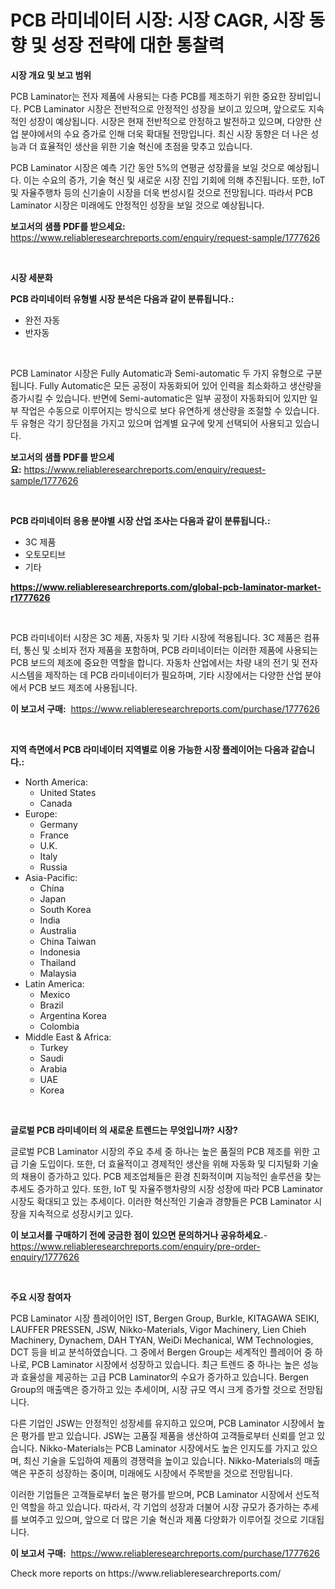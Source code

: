 <p><h1>PCB 라미네이터 시장: 시장 CAGR, 시장 동향 및 성장 전략에 대한 통찰력</h1></p><p><strong>시장 개요 및 보고 범위</strong></p>
<p><p>PCB Laminator는 전자 제품에 사용되는 다층 PCB를 제조하기 위한 중요한 장비입니다. PCB Laminator 시장은 전반적으로 안정적인 성장을 보이고 있으며, 앞으로도 지속적인 성장이 예상됩니다. 시장은 현재 전반적으로 안정하고 발전하고 있으며, 다양한 산업 분야에서의 수요 증가로 인해 더욱 확대될 전망입니다. 최신 시장 동향은 더 나은 성능과 더 효율적인 생산을 위한 기술 혁신에 초점을 맞추고 있습니다.</p><p>PCB Laminator 시장은 예측 기간 동안 5%의 연평균 성장률을 보일 것으로 예상됩니다. 이는 수요의 증가, 기술 혁신 및 새로운 시장 진입 기회에 의해 추진됩니다. 또한, IoT 및 자율주행차 등의 신기술이 시장을 더욱 번성시킬 것으로 전망됩니다. 따라서 PCB Laminator 시장은 미래에도 안정적인 성장을 보일 것으로 예상됩니다.</p></p>
<p><strong>보고서의 샘플 PDF를 받으세요:</strong> <a href="https://www.reliableresearchreports.com/enquiry/request-sample/1777626">https://www.reliableresearchreports.com/enquiry/request-sample/1777626</a></p>
<p>&nbsp;</p>
<p><strong>시장 세분화</strong></p>
<p><strong>PCB 라미네이터 유형별 시장 분석은 다음과 같이 분류됩니다.:</strong></p>
<p><ul><li>완전 자동</li><li>반자동</li></ul></p>
<p>&nbsp;</p>
<p><p>PCB Laminator 시장은 Fully Automatic과 Semi-automatic 두 가지 유형으로 구분됩니다. Fully Automatic은 모든 공정이 자동화되어 있어 인력을 최소화하고 생산량을 증가시킬 수 있습니다. 반면에 Semi-automatic은 일부 공정이 자동화되어 있지만 일부 작업은 수동으로 이루어지는 방식으로 보다 유연하게 생산량을 조절할 수 있습니다. 두 유형은 각기 장단점을 가지고 있으며 업계별 요구에 맞게 선택되어 사용되고 있습니다.</p></p>
<p><strong>보고서의 샘플 PDF를 받으세요:</strong>&nbsp;<a href="https://www.reliableresearchreports.com/enquiry/request-sample/1777626">https://www.reliableresearchreports.com/enquiry/request-sample/1777626</a></p>
<p>&nbsp;</p>
<p><strong> PCB 라미네이터 응용 분야별 시장 산업 조사는 다음과 같이 분류됩니다.:</strong></p>
<p><ul><li>3C 제품</li><li>오토모티브</li><li>기타</li></ul></p>
<p><strong><a href="https://www.reliableresearchreports.com/global-pcb-laminator-market-r1777626">https://www.reliableresearchreports.com/global-pcb-laminator-market-r1777626</a></strong></p>
<p>&nbsp;</p>
<p><p>PCB 라미네이터 시장은 3C 제품, 자동차 및 기타 시장에 적용됩니다. 3C 제품은 컴퓨터, 통신 및 소비자 전자 제품을 포함하며, PCB 라미네이터는 이러한 제품에 사용되는 PCB 보드의 제조에 중요한 역할을 합니다. 자동차 산업에서는 차량 내의 전기 및 전자 시스템을 제작하는 데 PCB 라미네이터가 필요하며, 기타 시장에서는 다양한 산업 분야에서 PCB 보드 제조에 사용됩니다.</p></p>
<p><strong>이 보고서 구매:</strong>&nbsp; <a href="https://www.reliableresearchreports.com/purchase/1777626">https://www.reliableresearchreports.com/purchase/1777626</a></p>
<p>&nbsp;</p>
<p><strong>지역 측면에서 PCB 라미네이터 지역별로 이용 가능한 시장 플레이어는 다음과 같습니다.:</strong></p>
<p><ul>
    <li>
        North America:
        <ul>
            <li>United States</li>
            <li>Canada</li>
        </ul>
    </li>
    <li>
        Europe:
        <ul>
            <li>Germany</li>
            <li>France</li>
            <li>U.K.</li>
            <li>Italy</li>
            <li>Russia</li>
        </ul>
    </li>
    <li>
        Asia-Pacific:
        <ul>
            <li>China</li>
            <li>Japan</li>
            <li>South Korea</li>
            <li>India</li>
            <li>Australia</li>
            <li>China Taiwan</li>
            <li>Indonesia</li>
            <li>Thailand</li>
            <li>Malaysia</li>
        </ul>
    </li>
    <li>
        Latin America:
        <ul>
            <li>Mexico</li>
            <li>Brazil</li>
            <li>Argentina Korea</li>
            <li>Colombia</li>
        </ul>
    </li>
    <li>
        Middle East & Africa:
        <ul>
            <li>Turkey</li>
            <li>Saudi</li>
            <li>Arabia</li>
            <li>UAE</li>
            <li>Korea</li>
        </ul>
    </li>
    </ul></p>
<p>&nbsp;</p>
<p><strong>글로벌 PCB 라미네이터 의 새로운 트렌드는 무엇입니까? 시장?</strong></p>
<p><p>글로벌 PCB Laminator 시장의 주요 추세 중 하나는 높은 품질의 PCB 제조를 위한 고급 기술 도입이다. 또한, 더 효율적이고 경제적인 생산을 위해 자동화 및 디지털화 기술의 채용이 증가하고 있다. PCB 제조업체들은 환경 친화적이며 지능적인 솔루션을 찾는 추세도 증가하고 있다. 또한, IoT 및 자율주행차량의 시장 성장에 따라 PCB Laminator 시장도 확대되고 있는 추세이다. 이러한 혁신적인 기술과 경향들은 PCB Laminator 시장을 지속적으로 성장시키고 있다.</p></p>
<p><strong>이 보고서를 구매하기 전에 궁금한 점이 있으면 문의하거나 공유하세요.</strong>- <a href="https://www.reliableresearchreports.com/enquiry/pre-order-enquiry/1777626">https://www.reliableresearchreports.com/enquiry/pre-order-enquiry/1777626</a></p>
<p>&nbsp;</p>
<p><strong>주요 시장 참여자</strong></p>
<p><p>PCB Laminator 시장 플레이어인 IST, Bergen Group, Burkle, KITAGAWA SEIKI, LAUFFER PRESSEN, JSW, Nikko-Materials, Vigor Machinery, Lien Chieh Machinery, Dynachem, DAH TYAN, WeiDi Mechanical, WM Technologies, DCT 등을 비교 분석하였습니다. 그 중에서 Bergen Group는 세계적인 플레이어 중 하나로, PCB Laminator 시장에서 성장하고 있습니다. 최근 트렌드 중 하나는 높은 성능과 효율성을 제공하는 고급 PCB Laminator의 수요가 증가하고 있습니다. Bergen Group의 매출액은 증가하고 있는 추세이며, 시장 규모 역시 크게 증가할 것으로 전망됩니다.</p><p>다른 기업인 JSW는 안정적인 성장세를 유지하고 있으며, PCB Laminator 시장에서 높은 평가를 받고 있습니다. JSW는 고품질 제품을 생산하여 고객들로부터 신뢰를 얻고 있습니다. Nikko-Materials는 PCB Laminator 시장에서도 높은 인지도를 가지고 있으며, 최신 기술을 도입하여 제품의 경쟁력을 높이고 있습니다. Nikko-Materials의 매출액은 꾸준히 성장하는 중이며, 미래에도 시장에서 주목받을 것으로 전망됩니다.</p><p>이러한 기업들은 고객들로부터 높은 평가를 받으며, PCB Laminator 시장에서 선도적인 역할을 하고 있습니다. 따라서, 각 기업의 성장과 더불어 시장 규모가 증가하는 추세를 보여주고 있으며, 앞으로 더 많은 기술 혁신과 제품 다양화가 이루어질 것으로 기대됩니다.</p></p>
<p><strong>이 보고서 구매:</strong>&nbsp;&nbsp;<a href="https://www.reliableresearchreports.com/purchase/1777626">https://www.reliableresearchreports.com/purchase/1777626</a></p>
<p>Check more reports on https://www.reliableresearchreports.com/</p>